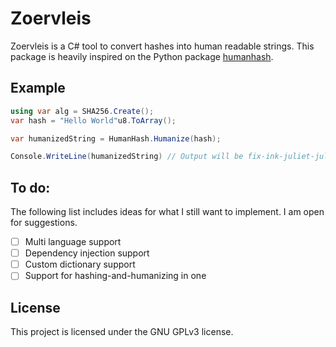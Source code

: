 # Zoervleis
Zoervleis is a C# tool to convert hashes into human readable strings.
This package is heavily inspired on the Python package [humanhash](https://github.com/zacharyvoase/humanhash).

## Example
```csharp
using var alg = SHA256.Create();
var hash = "Hello World"u8.ToArray();

var humanizedString = HumanHash.Humanize(hash);

Console.WriteLine(humanizedString) // Output will be fix-ink-juliet-juliet-kansas-cardinal
```

## To do:
The following list includes ideas for what I still want to implement.
I am open for suggestions.

- [ ] Multi language support
- [ ] Dependency injection support
- [ ] Custom dictionary support
- [ ] Support for hashing-and-humanizing in one

## License
This project is licensed under the GNU GPLv3 license.